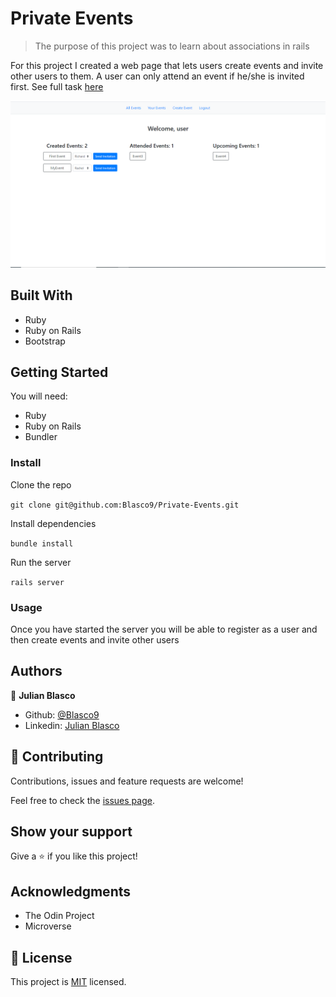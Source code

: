 # Private Events

> The purpose of this project was to learn about associations in rails

For this project I created a web page that lets users create events and invite other users to them. A user can only attend an event if he/she is invited first. See full task [here](https://www.theodinproject.com/courses/ruby-on-rails/lessons/associations#project-private-events)

![screenshot](Screenshot.bmp)

## Built With

- Ruby
- Ruby on Rails
- Bootstrap

## Getting Started

You will need:
- Ruby
- Ruby on Rails
- Bundler

### Install

Clone the repo

`git clone git@github.com:Blasco9/Private-Events.git`

Install dependencies

`bundle install`

Run the server

`rails server`

### Usage

Once you have started the server you will be able to register as a user and then create events and invite other users

## Authors

👤 **Julian Blasco**

- Github: [@Blasco9](https://github.com/Blasco9)
- Linkedin: [Julian Blasco](https://www.linkedin.com/in/julian-augusto-blasco-1656a0153/)

## 🤝 Contributing

Contributions, issues and feature requests are welcome!

Feel free to check the [issues page](issues/).

## Show your support

Give a ⭐️ if you like this project!

## Acknowledgments

- The Odin Project
- Microverse

## 📝 License

This project is [MIT](lic.url) licensed.
